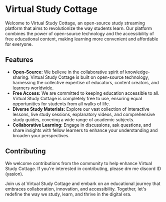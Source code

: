 # Virtual Study Cottage

Welcome to Virtual Study Cottage, an open-source study streaming platform that aims to revolutionize the way students learn. Our platform combines the power of open-source technology and the accessibility of free educational content, making learning more convenient and affordable for everyone.

## Features
- **Open-Source:** We believe in the collaborative spirit of knowledge-sharing. Virtual Study Cottage is built on open-source technology, harnessing the collective expertise of educators, content creators, and learners worldwide.
- **Free Access:** We are committed to keeping education accessible to all. Virtual Study Cottage is completely free to use, ensuring equal opportunities for students from all walks of life.
- **Diverse Study Materials:** Explore our vast collection of interactive lessons, live study sessions, explanatory videos, and comprehensive study guides, covering a wide range of academic subjects.
- **Collaborative Learning:** Engage in discussions, ask questions, and share insights with fellow learners to enhance your understanding and broaden your perspectives.

## Contributing
We welcome contributions from the community to help enhance Virtual Study Cottage. If you're interested in contributing, please dm me discord ID (yasion).

Join us at Virtual Study Cottage and embark on an educational journey that embraces collaboration, innovation, and accessibility. Together, let's redefine the way we study, learn, and thrive in the digital era.
